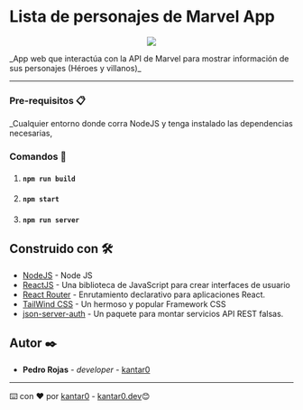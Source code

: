 
# Lista de personajes de Marvel App
<p align="center">
  <img src="https://media.giphy.com/media/pfb05BnbOgA1M6E1YE/giphy.gif">
</p>
_App web que interactúa con la API de Marvel para mostrar información de sus personajes (Héroes y villanos)_

---

### Pre-requisitos 📋

_Cualquier entorno donde corra NodeJS y tenga instalado las dependencias necesarias,

### Comandos 🔧

1. #### `npm run build`
    
2. #### `npm start`

3. #### `npm run server`


## Construido con 🛠️

* [NodeJS](https://nodejs.org/es/) - Node JS
* [ReactJS](https://reactjs.org/) - Una biblioteca de JavaScript para crear interfaces de usuario
* [React Router](https://reactrouter.com/) - Enrutamiento declarativo para aplicaciones React.
* [TailWind CSS](https://tailwindcss.com/) - Un hermoso y popular Framework CSS
* [json-server-auth](https://github.com/jeremyben/json-server-auth) - Un paquete para montar servicios API REST falsas.

## Autor ✒️

* **Pedro Rojas** - *developer* - [kantar0](https://github.com/kantar0)

---
⌨️ con ❤️ por [kantar0](https://github.com/kantar0)  - [kantar0.dev](https://kantar0.dev)😊

